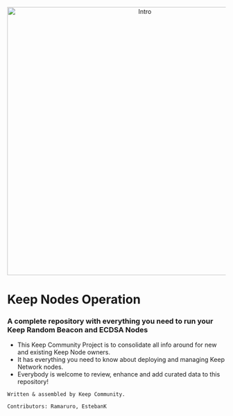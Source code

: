 <p align="center">
  <img width="619" alt="Intro" src="https://user-images.githubusercontent.com/68087535/88677628-e9ec5080-d0c3-11ea-9440-f2164352e54a.png">
</p>


# Keep Nodes Operation 
### A complete repository with everything you need to run your Keep Random Beacon and ECDSA Nodes
- This Keep Community Project is to consolidate all info around for new and existing Keep Node owners.
- It has everything you need to know about deploying and managing Keep Network nodes.
- Everybody is welcome to review, enhance and add curated data to this repository!

`Written & assembled by Keep Community.`

`Contributors: Ramaruro, EstebanK`



